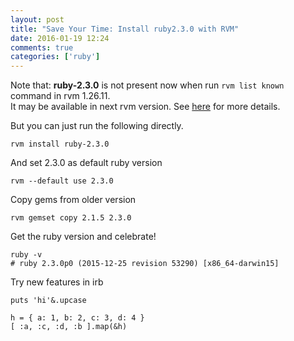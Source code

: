 ```yaml
---
layout: post
title: "Save Your Time: Install ruby2.3.0 with RVM"
date: 2016-01-19 12:24
comments: true
categories: ['ruby']
---
```


Note that:  **ruby-2.3.0** is not present now when run `rvm list known` command in rvm 1.26.11.  
It may be available in next rvm version.
See [here](https://github.com/rvm/rvm/blob/1.26.11/config/known#L11) for more details.

But you can just run the following directly.

    rvm install ruby-2.3.0

And set 2.3.0 as default ruby version

    rvm --default use 2.3.0

Copy gems from older version

    rvm gemset copy 2.1.5 2.3.0

Get the ruby version and celebrate!

    ruby -v
    # ruby 2.3.0p0 (2015-12-25 revision 53290) [x86_64-darwin15]

Try new features in irb

    puts 'hi'&.upcase

    h = { a: 1, b: 2, c: 3, d: 4 }
    [ :a, :c, :d, :b ].map(&h)


